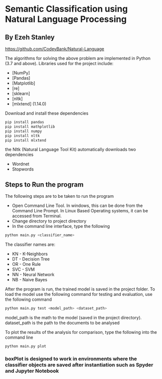 # Semantic Classification using Natural Language Processing
## By Ezeh Stanley

https://github.com/CodeyBank/Natural-Language

The algorithms for solving the above problem are implemented in Python (3.7 and above). Libraries used for the project include:
- [NumPy]
- [Pandas]
- [Matplotlib]
- [re]
- [sklearn]
- [nltk]
- [mlxtend] (1.14.0)

Download and install these dependencies
```sh
pip install pandas
pip install mathplotlib
pip install numpy
pip install nltk
pip install mlxtend 
```

the Nltk (Natural Language Tool Kit) automatically downloads two dependencies 
- Wordnet
- Stopwords

## Steps to Run the program
The following steps are to be taken to run the program
-	Open Command Line Tool. In windows, this can be done from the Command Line Prompt. In Linux Based Operating systems, it can be accessed from Terminal.
-	Change directory to project directory
-	In the command line interface, type the following


```sh
python main.py <classifier_name>
```

The classifier names are:

- KN - K-Neighbors 
- DT - Decision Tree 
- OR - One Rule
- SVC - SVM 
- NN - Neural Network 
- NB - Naive Bayes 

After the program is run, the trained model is saved in the project folder.
To load the model use the following command for testing and evaluation, use the following command

```sh
python main.py test <model_path> <dataset_path> 
```

model_path is the math to the model (saved in the project directory).
dataset_path is the path to the documents to be analysed


To plot the results of the analysis for comparison, type the following into the command line
```sh
python main.py plot
```

### boxPlot is designed to work in environments where the classifier objects are saved after instantiation such as Spyder and Jupyter Notebook
